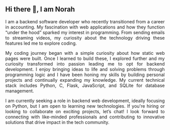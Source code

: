 ## Hi there 👋, I am Norah 
<!--
**norahariokot/norahariokot** is a ✨ _special_ ✨ repository because its `README.md` (this file) appears on your GitHub profile.

Here are some ideas to get you started:

- 🔭 I’m currently working on ...
- 🌱 I’m currently learning ...
- 👯 I’m looking to collaborate on ...
- 🤔 I’m looking for help with ...
- 💬 Ask me about ...
- 📫 How to reach me: ...
- 😄 Pronouns: ...
- ⚡ Fun fact: ...
-->
<div align="justify"> 
<p>I am a backend software developer who recently transitioned from a career in accounting. My fascination with web applications and how they function “under the hood” sparked my interest in programming. From sending emails to streaming videos, my curiosity about the technology driving these features led me to explore coding.</p
                                                                                                                                                                                           
<p>My coding journey began with a simple curiosity about how static web pages were built. Once I learned to build these, I explored further and my curiosity transformed into passion leading me to opt for backend development. I enjoy bringing ideas to life and solving problems through programming logic and I have been honing my skills by building personal projects and continually expanding my knowledge. My current technical stack includes Python, C, Flask, JavaScript, and SQLite for database management. </p>

<p>I am currently seeking a role in backend web development, ideally focusing on Python, but I am open to learning new technologies. If you're hiring or looking to collaborate on exciting projects, let’s chat! I look forward to connecting with like-minded professionals and contributing to innovative solutions that drive impact in the tech community.</p> 
</div>
